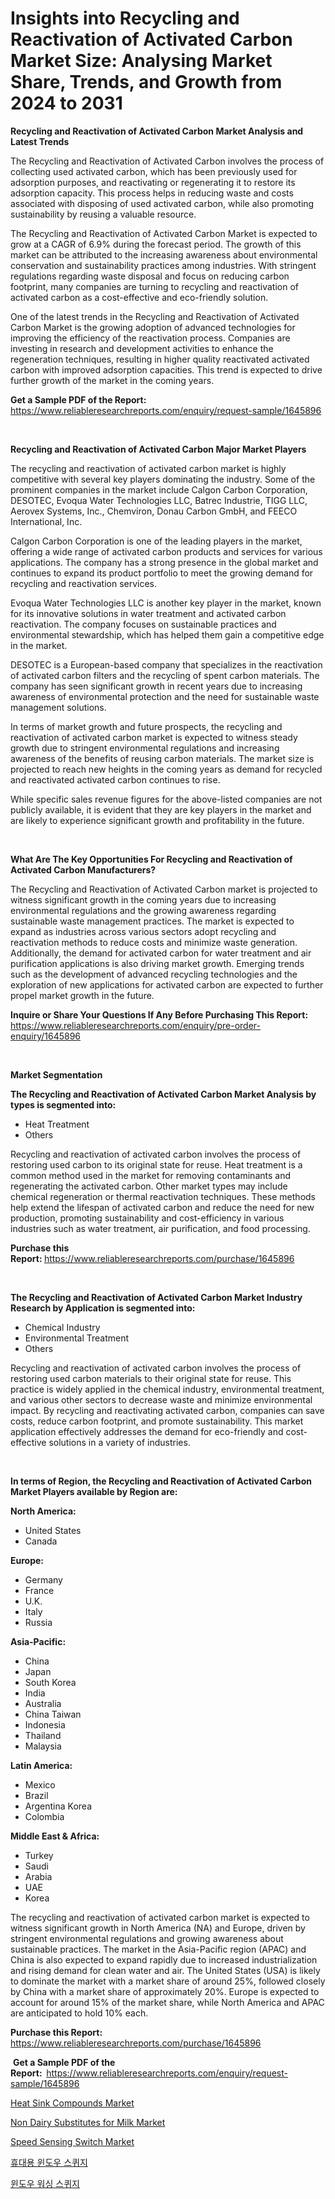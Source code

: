 <p><h1>Insights into Recycling and Reactivation of Activated Carbon Market Size: Analysing Market Share, Trends, and Growth from 2024 to 2031</h1></p><p><strong>Recycling and Reactivation of Activated Carbon Market Analysis and Latest Trends</strong></p>
<p><p>The Recycling and Reactivation of Activated Carbon involves the process of collecting used activated carbon, which has been previously used for adsorption purposes, and reactivating or regenerating it to restore its adsorption capacity. This process helps in reducing waste and costs associated with disposing of used activated carbon, while also promoting sustainability by reusing a valuable resource.</p><p>The Recycling and Reactivation of Activated Carbon Market is expected to grow at a CAGR of 6.9% during the forecast period. The growth of this market can be attributed to the increasing awareness about environmental conservation and sustainability practices among industries. With stringent regulations regarding waste disposal and focus on reducing carbon footprint, many companies are turning to recycling and reactivation of activated carbon as a cost-effective and eco-friendly solution.</p><p>One of the latest trends in the Recycling and Reactivation of Activated Carbon Market is the growing adoption of advanced technologies for improving the efficiency of the reactivation process. Companies are investing in research and development activities to enhance the regeneration techniques, resulting in higher quality reactivated activated carbon with improved adsorption capacities. This trend is expected to drive further growth of the market in the coming years.</p></p>
<p><strong>Get a Sample PDF of the Report:&nbsp;</strong> <a href="https://www.reliableresearchreports.com/enquiry/request-sample/1645896">https://www.reliableresearchreports.com/enquiry/request-sample/1645896</a></p>
<p>&nbsp;</p>
<p><strong>Recycling and Reactivation of Activated Carbon Major Market Players</strong></p>
<p><p>The recycling and reactivation of activated carbon market is highly competitive with several key players dominating the industry. Some of the prominent companies in the market include Calgon Carbon Corporation, DESOTEC, Evoqua Water Technologies LLC, Batrec Industrie, TIGG LLC, Aerovex Systems, Inc., Chemviron, Donau Carbon GmbH, and FEECO International, Inc.</p><p>Calgon Carbon Corporation is one of the leading players in the market, offering a wide range of activated carbon products and services for various applications. The company has a strong presence in the global market and continues to expand its product portfolio to meet the growing demand for recycling and reactivation services.</p><p>Evoqua Water Technologies LLC is another key player in the market, known for its innovative solutions in water treatment and activated carbon reactivation. The company focuses on sustainable practices and environmental stewardship, which has helped them gain a competitive edge in the market.</p><p>DESOTEC is a European-based company that specializes in the reactivation of activated carbon filters and the recycling of spent carbon materials. The company has seen significant growth in recent years due to increasing awareness of environmental protection and the need for sustainable waste management solutions.</p><p>In terms of market growth and future prospects, the recycling and reactivation of activated carbon market is expected to witness steady growth due to stringent environmental regulations and increasing awareness of the benefits of reusing carbon materials. The market size is projected to reach new heights in the coming years as demand for recycled and reactivated activated carbon continues to rise.</p><p>While specific sales revenue figures for the above-listed companies are not publicly available, it is evident that they are key players in the market and are likely to experience significant growth and profitability in the future.</p></p>
<p>&nbsp;</p>
<p><strong>What Are The Key Opportunities For Recycling and Reactivation of Activated Carbon Manufacturers?</strong></p>
<p><p>The Recycling and Reactivation of Activated Carbon market is projected to witness significant growth in the coming years due to increasing environmental regulations and the growing awareness regarding sustainable waste management practices. The market is expected to expand as industries across various sectors adopt recycling and reactivation methods to reduce costs and minimize waste generation. Additionally, the demand for activated carbon for water treatment and air purification applications is also driving market growth. Emerging trends such as the development of advanced recycling technologies and the exploration of new applications for activated carbon are expected to further propel market growth in the future.</p></p>
<p><strong>Inquire or Share Your Questions If Any Before Purchasing This Report:</strong> <a href="https://www.reliableresearchreports.com/enquiry/pre-order-enquiry/1645896">https://www.reliableresearchreports.com/enquiry/pre-order-enquiry/1645896</a></p>
<p>&nbsp;</p>
<p><strong>Market Segmentation</strong></p>
<p><strong>The Recycling and Reactivation of Activated Carbon Market Analysis by types is segmented into:</strong></p>
<p><ul><li>Heat Treatment</li><li>Others</li></ul></p>
<p><p>Recycling and reactivation of activated carbon involves the process of restoring used carbon to its original state for reuse. Heat treatment is a common method used in the market for removing contaminants and regenerating the activated carbon. Other market types may include chemical regeneration or thermal reactivation techniques. These methods help extend the lifespan of activated carbon and reduce the need for new production, promoting sustainability and cost-efficiency in various industries such as water treatment, air purification, and food processing.</p></p>
<p><strong>Purchase this Report:&nbsp;</strong><a href="https://www.reliableresearchreports.com/purchase/1645896">https://www.reliableresearchreports.com/purchase/1645896</a></p>
<p>&nbsp;</p>
<p><strong>The Recycling and Reactivation of Activated Carbon Market Industry Research by Application is segmented into:</strong></p>
<p><ul><li>Chemical Industry</li><li>Environmental Treatment</li><li>Others</li></ul></p>
<p><p>Recycling and reactivation of activated carbon involves the process of restoring used carbon materials to their original state for reuse. This practice is widely applied in the chemical industry, environmental treatment, and various other sectors to decrease waste and minimize environmental impact. By recycling and reactivating activated carbon, companies can save costs, reduce carbon footprint, and promote sustainability. This market application effectively addresses the demand for eco-friendly and cost-effective solutions in a variety of industries.</p></p>
<p>&nbsp;</p>
<p><strong>In terms of Region, the Recycling and Reactivation of Activated Carbon Market Players available by Region are:</strong></p>
<p>
    <p> <strong> North America: </strong>
        <ul>
            <li>United States</li>
            <li>Canada</li>
        </ul>
        </p> 
    <p> <strong> Europe: </strong>
        <ul>
            <li>Germany</li>
            <li>France</li>
            <li>U.K.</li>
            <li>Italy</li>
            <li>Russia</li>
        </ul>
        </p> 
    <p> <strong> Asia-Pacific: </strong>
        <ul>
            <li>China</li>
            <li>Japan</li>
            <li>South Korea</li>
            <li>India</li>
            <li>Australia</li>
            <li>China Taiwan</li>
            <li>Indonesia</li>
            <li>Thailand</li>
            <li>Malaysia</li>
        </ul>
        </p> 
    <p> <strong> Latin America: </strong>
        <ul>
            <li>Mexico</li>
            <li>Brazil</li>
            <li>Argentina Korea</li>
            <li>Colombia</li>
        </ul>
        </p> 
    <p> <strong> Middle East & Africa: </strong>
        <ul>
            <li>Turkey</li>
            <li>Saudi</li>
            <li>Arabia</li>
            <li>UAE</li>
            <li>Korea</li>
        </ul>
    </p>
    </p>
<p><p>The recycling and reactivation of activated carbon market is expected to witness significant growth in North America (NA) and Europe, driven by stringent environmental regulations and growing awareness about sustainable practices. The market in the Asia-Pacific region (APAC) and China is also expected to expand rapidly due to increased industrialization and rising demand for clean water and air. The United States (USA) is likely to dominate the market with a market share of around 25%, followed closely by China with a market share of approximately 20%. Europe is expected to account for around 15% of the market share, while North America and APAC are anticipated to hold 10% each.</p></p>
<p><strong>Purchase this Report: </strong><a href="https://www.reliableresearchreports.com/purchase/1645896">https://www.reliableresearchreports.com/purchase/1645896</a></p>
<p>&nbsp;<strong>Get a Sample PDF of the Report:&nbsp;&nbsp;</strong><a href="https://www.reliableresearchreports.com/enquiry/request-sample/1645896">https://www.reliableresearchreports.com/enquiry/request-sample/1645896</a></p>
<p><strong></strong></p>
<p><p><a href="https://view.publitas.com/reportprime-1/global-heat-sink-compounds-market-by-types-applications-and-major-players-with-regional-growth-rate-analysis-and-development-situation-from-2024-to-2031/">Heat Sink Compounds Market</a></p><p><a href="https://funky-papaya-cf4.notion.site/Non-Dairy-Substitutes-for-Milk-Market-Size-Global-Industry-Overview-Market-Segmentation-and-Foreca-52958d5355ff4f9d89da55bd003bc83e">Non Dairy Substitutes for Milk Market</a></p><p><a href="https://view.publitas.com/reportprime-1/speed-sensing-switch-market-a-comprehensive-report-of-its-market-share-growth-trends-2024-2031/">Speed Sensing Switch Market</a></p><p><a href="https://medium.com/@nenoworleyg3rknpg0vak2pcs/%ED%95%B8%EB%93%9C%ED%97%AC%EB%93%9C-%EC%9C%88%EB%8F%84-%EC%8A%A4%ED%80%B4%EC%A7%80-%EC%8B%9C%EC%9E%A5-%EC%9C%A0%ED%98%95-%EC%9D%91%EC%9A%A9-%EB%B0%8F-%EC%A7%80%EB%A6%AC%EC%97%90-%EB%8C%80%ED%95%9C-%ED%8F%AC%EA%B4%84%EC%A0%81-%ED%8F%89%EA%B0%80-ef0805c8e7e1">휴대용 윈도우 스퀴지</a></p><p><a href="https://medium.com/@nenoworleyg3rknpg0vak2pcs/%EC%B0%BD%EB%AC%B8-%EB%8B%A6%EC%9D%B4-%EC%8A%A4%ED%80%B4%EC%A7%80-%EC%8B%9C%EC%9E%A5%EC%9D%80-%EC%8B%9C%EC%9E%A5-%EC%A0%90%EC%9C%A0%EC%9C%A8-%EC%8B%9C%EC%9E%A5-%EB%8F%99%ED%96%A5-%EB%B0%8F-%EC%8B%9C%EC%9E%A5-%EC%84%B1%EC%9E%A5%EC%97%90-%EB%8C%80%ED%95%9C-%EC%A0%95%EB%B3%B4%EB%A5%BC-%EC%A0%9C%EA%B3%B5%ED%95%A9%EB%8B%88%EB%8B%A4-418838d9dfef">윈도우 워싱 스퀴지</a></p></p>